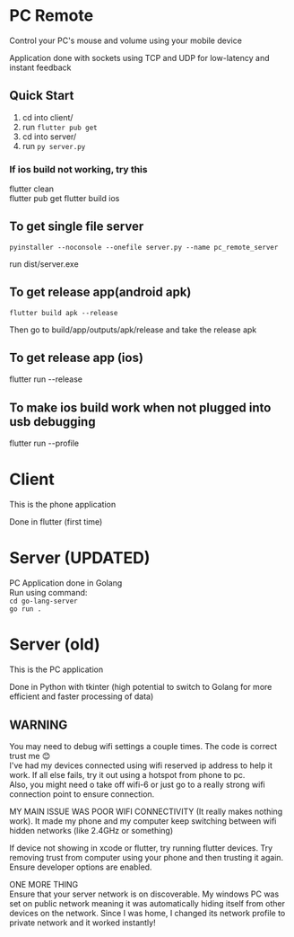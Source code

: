 # PC Remote
Control your PC's mouse and volume using your mobile device

Application done with sockets using TCP and UDP for low-latency and instant feedback

## Quick Start
1. cd into client/
2. run `flutter pub get`
3. cd into server/
4. run `py server.py`

### If ios build not working, try this
flutter clean  
flutter pub get 
flutter build ios 

## To get single file server  
`pyinstaller --noconsole --onefile server.py --name pc_remote_server`  

run dist/server.exe

## To get release app(android apk)
`flutter build apk --release`

Then go to build/app/outputs/apk/release and take the release apk

## To get release app (ios)
flutter run --release

## To make ios build work when not plugged into usb debugging
flutter run --profile
 


# Client
This is the phone application

Done in flutter (first time)


# Server (UPDATED)
PC Application done in Golang  
Run using command:  
`cd go-lang-server`   
`go run .`



# Server (old)
This is the PC application

Done in Python with tkinter (high potential to switch to Golang for more efficient and faster processing of data)




## WARNING
You may need to debug wifi settings a couple times. The code is correct trust me 😊  
I've had my devices connected using wifi reserved ip address to help it work. If all else fails, try it out using a hotspot from phone to pc.  
Also, you might need o take off wifi-6 or just go to a really strong wifi connection point to ensure connection.

MY MAIN ISSUE WAS POOR WIFI CONNECTIVITY (It really makes nothing work). It made my phone and my computer keep switching between wifi hidden networks (like 2.4GHz or something)

If device not showing in xcode or flutter, try running flutter devices. Try removing trust from computer using your phone and then trusting it again. Ensure developer options are enabled.

ONE MORE THING  
Ensure that your server network is on discoverable. My windows PC was set on public network meaning it was automatically hiding itself from other devices on the network. Since I was home, I changed its network profile to private network and it worked instantly!
